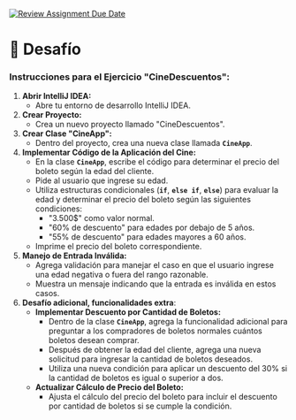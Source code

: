 [![Review Assignment Due Date](https://classroom.github.com/assets/deadline-readme-button-24ddc0f5d75046c5622901739e7c5dd533143b0c8e959d652212380cedb1ea36.svg)](https://classroom.github.com/a/FfYu8ZAT)
# 🏁 Desafío

### **Instrucciones para el Ejercicio "CineDescuentos":**

1. **Abrir IntelliJ IDEA:**
    - Abre tu entorno de desarrollo IntelliJ IDEA.
2. **Crear Proyecto:**
    - Crea un nuevo proyecto llamado "CineDescuentos".
3. **Crear Clase "CineApp":**
    - Dentro del proyecto, crea una nueva clase llamada **`CineApp`**.
4. **Implementar Código de la Aplicación del Cine:**
    - En la clase **`CineApp`**, escribe el código para determinar el precio del boleto según la edad del cliente.
    - Pide al usuario que ingrese su edad.
    - Utiliza estructuras condicionales (**`if`**, **`else if`**, **`else`**) para evaluar la edad y determinar el precio del boleto según las siguientes condiciones:
        - "3.500$" como valor normal.
        - "60% de descuento" para edades por debajo de 5 años.
        - "55% de descuento" para edades mayores a 60 años.
    - Imprime el precio del boleto correspondiente.
5. **Manejo de Entrada Inválida:**
    - Agrega validación para manejar el caso en que el usuario ingrese una edad negativa o fuera del rango razonable.
    - Muestra un mensaje indicando que la entrada es inválida en estos casos.
6. **Desafío adicional, funcionalidades extra**:
    - **Implementar Descuento por Cantidad de Boletos:**
        - Dentro de la clase **`CineApp`**, agrega la funcionalidad adicional para preguntar a los compradores de boletos normales cuántos boletos desean comprar.
        - Después de obtener la edad del cliente, agrega una nueva solicitud para ingresar la cantidad de boletos deseados.
        - Utiliza una nueva condición para aplicar un descuento del 30% si la cantidad de boletos es igual o superior a dos.
    - **Actualizar Cálculo de Precio del Boleto:**
        - Ajusta el cálculo del precio del boleto para incluir el descuento por cantidad de boletos si se cumple la condición.
